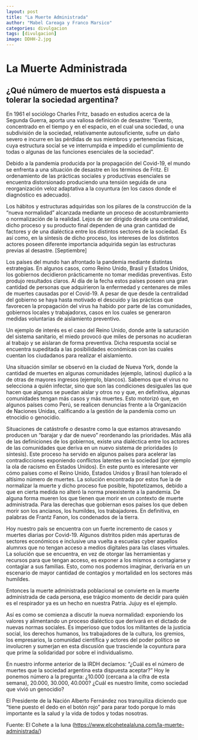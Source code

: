```yaml
---
layout: post
title: "La Muerte Administrada"
author: "Mabel Careaga y Franco Marsico"
categories: divulgacion
tags: [divulgacion]
image: DDHH-2.jpg
---
```


# La Muerte Administrada

## ¿Qué número de muertos está dispuesta a tolerar la sociedad argentina?

En 1961 el sociólogo Charles Fritz, basado en estudios acerca de la Segunda Guerra, aporta una valiosa definición de desastre: “Evento, concentrado en el tiempo y en el espacio, en el cual una sociedad, o una subdivisión de la sociedad, relativamente autosuficiente, sufre un daño severo e incurre en las pérdidas de sus miembros y pertenencias físicas, cuya estructura social se ve interrumpida e impedido el cumplimiento de todas o algunas de las funciones esenciales de la sociedad”.

Debido a la pandemia producida por la propagación del Covid-19, el mundo se enfrenta a una situación de desastre en los términos de Fritz. El ordenamiento de las prácticas sociales y productivas esenciales se encuentra distorsionado produciendo una tensión seguida de una reorganización veloz adaptativa a la coyuntura (en los casos donde el diagnóstico es adecuado).

Los hábitos y estructuras adquiridas son los pilares de la construcción de la “nueva normalidad” alcanzada mediante un proceso de acostumbramiento o normalización de la realidad. Lejos de ser dirigido desde una centralidad, dicho proceso y su producto final dependen de una gran cantidad de factores y de una dialéctica entre los distintos sectores de la sociedad. Es así como, en la síntesis de dicho proceso, los intereses de los distintos actores poseen diferente importancia adquirida según las estructuras previas al desastre.
[Septiembre]

Los países del mundo han afrontado la pandemia mediante distintas estrategias. En algunos casos, como Reino Unido, Brasil y Estados Unidos, los gobiernos decidieron prácticamente no tomar medidas preventivas. Esto produjo resultados claros. Al día de la fecha estos países poseen una gran cantidad de personas que adquirieron la enfermedad y centenares de miles de muertes causadas por el Covid-19.  A pesar de que desde la centralidad del gobierno se haya hasta motivado el descuido y las prácticas que favorecen la propagación del virus ha habido por parte de las comunidades, gobiernos locales y trabajadorxs, casos en los cuales se generaron medidas voluntarias de aislamiento preventivo.

Un ejemplo de interés es el caso del Reino Unido, donde ante la saturación del sistema sanitario, el miedo provocó que miles de personas no acudieran al trabajo y se aislaran de forma preventiva. Dicha respuesta social se encuentra supeditada a las posibilidades económicas con las cuales cuentan los ciudadanos para realizar el aislamiento.

Una situación similar se observó en la ciudad de Nueva York, donde la cantidad de muertes en algunas comunidades (ejemplo, latinos) duplicó a la de otras de mayores ingresos (ejemplo, blancos). Sabemos que el virus no selecciona a quién infectar, sino que son las condiciones desiguales las que hacen que algunos se puedan aislar y otros no y que, en definitiva, algunas comunidades tengan más casos y más muertes. Esto motorizó que, en algunos países como Perú, se realicen denuncias frente a la Organización de Naciones Unidas, calificando a la gestión de la pandemia como un etnocidio o genocidio.

Situaciones de catástrofe o desastre como la que estamos atravesando producen un “barajar y dar de nuevo” reordenando las prioridades. Más allá de las definiciones de los gobiernos, existe una dialéctica entre los actores de las comunidades que deriva en un nuevo sistema de prioridades (o síntesis). Este proceso ha servido en algunos países para acelerar las contradicciones exponiendo conflictos latentes en la sociedad (por ejemplo la ola de racismo en Estados Unidos). En este punto es interesante ver cómo países como el Reino Unido, Estados Unidos y Brasil han tolerado el altísimo número de muertes. La solución encontrada por estos fue la de normalizar la muerte y dicho proceso fue posible, hipotetizamos, debido a que en cierta medida no alteró la norma preexistente a la pandemia. De alguna forma mueren los que tienen que morir en un contexto de muerte administrada. Para las derechas que gobiernan esos países los que deben morir son los ancianos, los humildes, los trabajadores. En definitiva, en palabras de Frantz Fanon, los condenados de la tierra.

Hoy nuestro país se encuentra con un fuerte incremento de casos y muertes diarias por Covid-19. Algunos distritos piden más aperturas de sectores económicos e inclusive una vuelta a escuelas cyber aquellos alumnxs que no tengan acceso a medios digitales para las clases virtuales. La solución que se encuentra, en vez de otorgar las herramientas y recursos para que tengan acceso, es exponer a los mismos a contagiarse y contagiar a sus familias. Esto, como nos podemos imaginar, derivaría en un escenario de mayor cantidad de contagios y mortalidad en los sectores más humildes.

Entonces la muerte administrada poblacional se convierte en la muerte administrada de cada persona, ese trágico momento de decidir para quién es el respirador ya es un hecho en nuestra Patria. Jujuy es el ejemplo.

Así es como se comienza a discutir la nueva normalidad: exponiendo los valores y alimentando un proceso dialéctico que derivará en el dictado de nuevas normas sociales. Es imperioso que todos los militantes de la justicia social, los derechos humanos, lxs trabajadores de la cultura,  los gremios, los empresarios, la comunidad científica y actores del poder político se involucren y sumerjan en esta discusión que trasciende la coyuntura para que prime la solidaridad por sobre el individualismo.

En nuestro informe anterior de la IRDH decíamos: “¿Cuál es el número de muertes que la sociedad argentina esta dispuesta aceptar?” Hoy le ponemos número a la pregunta: ¿10.000 (cercana a la cifra de esta semana), 20.000, 30.000, 40.000? ¿Cuál es nuestro limite, como sociedad que vivió un genocidio?

El Presidente de la Nación Alberto Fernández nos tranquiliza diciendo que “tiene puesto el dedo en el botón rojo” para parar todo porque lo más importante es la salud y la vida de todos y todas nosotras.


Fuente: El Cohete a la luna (https://www.elcohetealaluna.com/la-muerte-administrada/)
